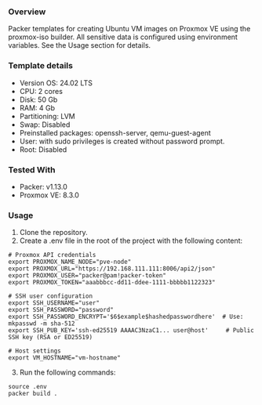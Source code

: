 ### Overview
Packer templates for creating Ubuntu VM images on Proxmox VE using the proxmox-iso builder.
All sensitive data is configured using environment variables. See the Usage section for details.

### Template details
- Version OS: 24.02 LTS
- CPU: 2 cores
- Disk: 50 Gb
- RAM: 4 Gb
- Partitioning: LVM
- Swap: Disabled
- Preinstalled packages: openssh-server, qemu-guest-agent
- User: with sudo privileges is created without password prompt.
- Root: Disabled

### Tested With
- Packer: v1.13.0
- Proxmox VE: 8.3.0

### Usage
1. Clone the repository.
2. Create a .env file in the root of the project with the following content:
```
# Proxmox API credentials
export PROXMOX_NAME_NODE="pve-node"
export PROXMOX_URL="https://192.168.111.111:8006/api2/json"
export PROXMOX_USER="packer@pam!packer-token"
export PROXMOX_TOKEN="aaabbbcc-dd11-ddee-1111-bbbbb1122323"

# SSH user configuration
export SSH_USERNAME="user"
export SSH_PASSWORD="password"
export SSH_PASSWORD_ENCRYPT='$6$example$hashedpasswordhere'  # Use: mkpasswd -m sha-512
export SSH_PUB_KEY='ssh-ed25519 AAAAC3NzaC1... user@host'     # Public SSH key (RSA or ED25519)

# Host settings
export VM_HOSTNAME="vm-hostname"
```
3. Run the following commands:
```
source .env
packer build .
```